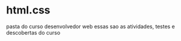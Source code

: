 # html.css
 pasta do curso desenvolvedor web
essas sao as atividades, testes e descobertas do curso
